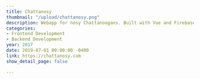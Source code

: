 ```yaml
---
title: Chattanosy
thumbnail: "/upload/chattanosy.png"
description: Webapp for nosy Chattanoogans. Built with Vue and Firebase.
categories:
- Frontend Development
- Backend Development
year: 2017
date: 2019-07-01 00:00:00 -0400
link: https://chattanosy.com
show_detail_page: false

---
```

